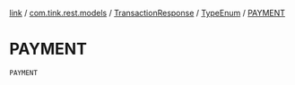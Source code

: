 [link](../../../index.md) / [com.tink.rest.models](../../index.md) / [TransactionResponse](../index.md) / [TypeEnum](index.md) / [PAYMENT](./-p-a-y-m-e-n-t.md)

# PAYMENT

`PAYMENT`